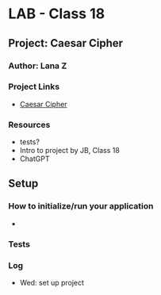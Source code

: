 # LAB - Class 18

## Project: Caesar Cipher

### Author: Lana Z

### Project Links
- [Caesar Cipher](https://github.com/lana-z/caesar-cipher)

### Resources
- tests?
- Intro to project by JB, Class 18
- ChatGPT

## Setup

### How to initialize/run your application
- 

### Tests



### Log

- Wed: set up project